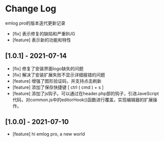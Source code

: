 
# Change Log
emlog pro的版本迭代更新记录
* [fix] 表示修复的缺陷和严重BUG
* [feature] 表示新的功能和特性


## [1.0.1] - 2021-07-14
- [fix] 修复了安装界面logo缺失的问题
- [fix] 解决了安装扩展失败不显示详细报错的问题
- [feature] 增强了图形验证码，并支持点击刷新
- [feature] 添加了保存快捷键 [ ctrl ( cmd ) + s ]
- [feature] 添加了js钩子。可以通过在header.php部的钩子，引进JaveScript代码，对common.js中的editorHook()函数进行覆盖，实现编辑器的扩展操作。

## [1.0.0] - 2021-07-10
- [feature] hi emlog pro, a new world
